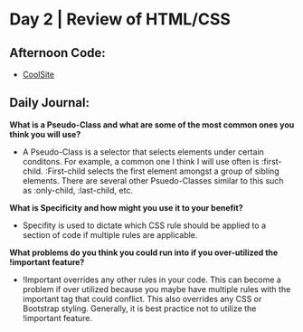 # Day 2 | Review of HTML/CSS

## Afternoon Code:
 + [CoolSite](https://github.com/hollidavis/coolsite)

## Daily Journal:

**What is a Pseudo-Class and what are some of the most common ones you think you will use?**

+ A Pseudo-Class is a selector that selects elements under certain conditons. For example, a common one I think I will use often is :first-child. :First-child selects the first element amongst a group of sibling elements. There are several other Psuedo-Classes similar to this such as :only-child, :last-child, etc.

**What is Specificity and how might you use it to your benefit?**

+ Specifity is used to dictate which CSS rule should be applied to a section of code if multiple rules are applicable.

**What problems do you think you could run into if you over-utilized the !important feature?**

+ !Important overrides any other rules in your code. This can become a problem if over utilized because you maybe have multiple rules with the important tag that could conflict. This also overrides any CSS or Bootstrap styling. Generally, it is best practice not to utilize the !important feature.